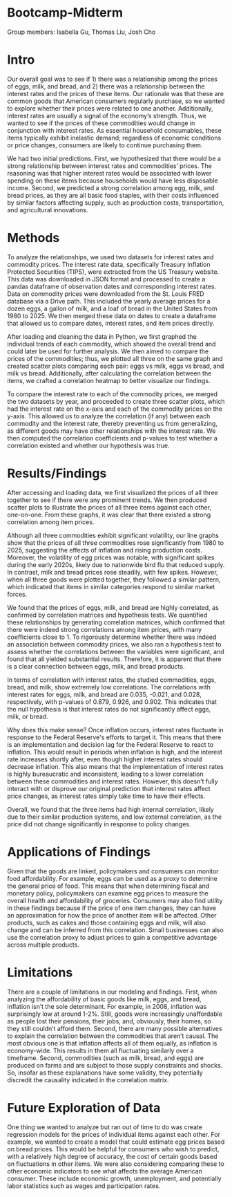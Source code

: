 # Bootcamp-Midterm
Group members: Isabella Gu, Thomas Liu, Josh Cho

# Intro 
Our overall goal was to see if 1) there was a relationship among the prices of eggs, milk, and bread, and 2) there was a relationship between the interest rates and the prices of these items. Our rationale was that these are common goods that American consumers regularly purchase, so we wanted to explore whether their prices were related to one another. Additionally, interest rates are usually a signal of the economy’s strength. Thus, we wanted to see if the prices of these commodities would change in conjunction with interest rates. As essential household consumables, these items typically exhibit inelastic demand; regardless of economic conditions or price changes, consumers are likely to continue purchasing them. 

We had two initial predictions. First, we hypothesized that there would be a strong relationship between interest rates and commodities’ prices. The reasoning was that higher interest rates would be associated with lower spending on these items because households would have less disposable income. Second, we predicted a strong correlation among egg, milk, and bread prices, as they are all basic food staples, with their costs influenced by similar factors affecting supply, such as production costs, transportation, and agricultural innovations.


# Methods
To analyze the relationships, we used two datasets for interest rates and commodity prices. The interest rate data, specifically Treasury Inflation Protected Securities (TIPS), were extracted from the US Treasury website. This data was downloaded in JSON format and processed to create a pandas dataframe of observation dates and corresponding interest rates. Data on commodity prices were downloaded from the St. Louis FRED database via a Drive path. This included the yearly average prices for a dozen eggs, a gallon of milk, and a loaf of bread in the United States from 1980 to 2025. We then merged these data on dates to create a dataframe that allowed us to compare dates, interest rates, and item prices directly.

After loading and cleaning the data in Python, we first graphed the individual trends of each commodity, which showed the overall trend and could later be used for further analysis. We then aimed to compare the prices of the commodities; thus, we plotted all three on the same graph and created scatter plots comparing each pair: eggs vs milk, eggs vs bread, and milk vs bread. Additionally, after calculating the correlation between the items, we crafted a correlation heatmap to better visualize our findings. 

To compare the interest rate to each of the commodity prices, we merged the two datasets by year, and proceeded to create three scatter plots, which had the interest rate on the x-axis and each of the commodity prices on the y-axis. This allowed us to analyze the correlation (if any) between each commodity and the interest rate, thereby preventing us from generalizing, as different goods may have other relationships with the interest rate. We then computed the correlation coefficients and p-values to test whether a correlation existed and whether our hypothesis was true.


# Results/Findings

After accessing and loading data, we first visualized the prices of all three together to see if there were any prominent trends. We then produced scatter plots to illustrate the prices of all three items against each other, one-on-one. From these graphs, it was clear that there existed a strong correlation among item prices.
	
Although all three commodities exhibit significant volatility, our line graphs show that the prices of all three commodities rose significantly from 1980 to 2025, suggesting the effects of inflation and rising production costs. Moreover, the volatility of egg prices was notable, with significant spikes during the early 2020s, likely due to nationwide bird flu that reduced supply. In contrast, milk and bread prices rose steadily, with few spikes. However, when all three goods were plotted together, they followed a similar pattern, which indicated that items in similar categories respond to similar market forces.

We found that the prices of eggs, milk, and bread are highly correlated, as confirmed by correlation matrices and hypothesis tests. We quantified these relationships by generating correlation matrices, which confirmed that there were indeed strong correlations among item prices, with many coefficients close to 1. To rigorously determine whether there was indeed an association between commodity prices, we also ran a hypothesis test to assess whether the correlations between the variables were significant, and found that all yielded substantial results. Therefore, it is apparent that there is a clear connection between eggs, milk, and bread products. 

In terms of correlation with interest rates, the studied commodities, eggs, bread, and milk, show extremely low correlations. The correlations with interest rates for eggs, milk, and bread are 0.035, -0.021, and 0.028, respectively, with p-values of 0.879, 0.926, and 0.902. This indicates that the null hypothesis is that interest rates do not significantly affect eggs, milk, or bread. 

 Why does this make sense? Once inflation occurs, interest rates fluctuate in response to the Federal Reserve's efforts to target it. This means that there is an implementation and decision lag for the Federal Reserve to react to inflation. This would result in periods when inflation is high, and the interest rate increases shortly after, even though higher interest rates should decrease inflation. This also means that the implementation of interest rates is highly bureaucratic and inconsistent, leading to a lower correlation between these commodities and interest rates. However, this doesn’t fully interact with or disprove our original prediction that interest rates affect price changes, as interest rates simply take time to have their effects. 

Overall, we found that the three items had high internal correlation, likely due to their similar production systems, and low external correlation, as the price did not change significantly in response to policy changes. 



# Applications of Findings
Given that the goods are linked, policymakers and consumers can monitor food affordability. For example, eggs can be used as a proxy to determine the general price of food. This means that when determining fiscal and monetary policy, policymakers can examine egg prices to measure the overall health and affordability of groceries. Consumers may also find utility in these findings because if the price of one item changes, they can have an approximation for how the price of another item will be affected. Other products, such as cakes and those containing eggs and milk, will also change and can be inferred from this correlation. Small businesses can also use the correlation proxy to adjust prices to gain a competitive advantage across multiple products. 

# Limitations
There are a couple of limitations in our modeling and findings. First, when analyzing the affordability of basic goods like milk, eggs, and bread, inflation isn’t the sole determinant. For example, in 2008, inflation was surprisingly low at around 1-2%. Still, goods were increasingly unaffordable as people lost their pensions, their jobs, and, obviously, their homes, so they still couldn’t afford them. 
Second, there are many possible alternatives to explain the correlation between the commodities that aren’t causal. The most obvious one is that inflation affects all of them equally, as inflation is economy-wide. This results in them all fluctuating similarly over a timeframe. Second, commodities (such as milk, bread, and eggs) are produced on farms and are subject to those supply constraints and shocks. So, insofar as these explanations have some validity, they potentially discredit the causality indicated in the correlation matrix. 

# Future Exploration of Data
One thing we wanted to analyze but ran out of time to do was create regression models for the prices of individual items against each other. For example, we wanted to create a model that could estimate egg prices based on bread prices. This would be helpful for consumers who wish to predict, with a relatively high degree of accuracy, the cost of certain goods based on fluctuations in other items. We were also considering comparing these to other economic indicators to see what affects the average American consumer. These include economic growth, unemployment, and potentially labor statistics such as wages and participation rates. 



